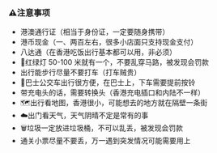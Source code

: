 ### ⚠️注意事项

* 港澳通行证（相当于身份证，一定要随身携带）
* 港币现金（一、两百左右，很多小店面只支持现金支付）
* 八达通（在香港吃饭出行基本都可以用，非必须）
* 🚥红绿灯 50-100 米就有一个，不要乱穿马路，被发现会罚款
* 出行能步行尽量不要打车（打车贼贵）
* 🚌巴士公交车出行很方便，在巴士上，下车需要提前按铃
* 带充电头的话，需要转换头（香港充电插口和内陆不一样）
* 🗺出行看地图，香港很小，可能想去的地方就在隔壁一条街
* ☁️出门看天气，天气阴晴不定是常有的事
* 🗑垃圾一定放进垃圾桶，不可以乱丢，被发现会罚款
* 通关小票尽量不要丢，万一遇到突发情况可能需要用上